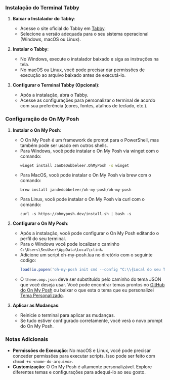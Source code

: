 ### Instalação do Terminal Tabby

1. **Baixar o Instalador do Tabby**:
   - Acesse o site oficial do Tabby em [Tabby](https://tabby.sh/).
   - Selecione a versão adequada para o seu sistema operacional (Windows, macOS ou Linux).

2. **Instalar o Tabby**:
   - No Windows, execute o instalador baixado e siga as instruções na tela.
   - No macOS ou Linux, você pode precisar dar permissões de execução ao arquivo baixado antes de executá-lo.

3. **Configurar o Terminal Tabby (Opcional)**:
   - Após a instalação, abra o Tabby.
   - Acesse as configurações para personalizar o terminal de acordo com sua preferência (cores, fontes, atalhos de teclado, etc.).

### Configuração do On My Posh

1. **Instalar o On My Posh**:
   - O On My Posh é um framework de prompt para o PowerShell, mas também pode ser usado em outros shells.
   - Para Windows, você pode instalar o On My Posh via winget com o comando:
     ```cmd
     winget install JanDeDobbeleer.OhMyPosh -s winget
     ```
   - Para MacOS, você pode instalar o On My Posh via brew com o comando:
     ```brew
     brew install jandedobbeleer/oh-my-posh/oh-my-posh
     ```
   - Para Linux, você pode instalar o On My Posh via curl com o comando:
     ```curl
     curl -s https://ohmyposh.dev/install.sh | bash -s
     ```

2. **Configurar o On My Posh**:
   - Após a instalação, você pode configurar o On My Posh editando o perfil do seu terminal.
   - Para o Windows você pode localizar o caminho `C:\Users\SeuUser\AppData\Local\clink`.
   - Adicione um script oh-my-posh.lua no diretório com o seguinte codigo:
     ```lua
     load(io.popen('oh-my-posh init cmd --config "C:\\{Local do seu Tema}\\theme.omp.json"'):read("*a"))()
     ```
   - O `theme.omp.json` deve ser substituído pelo caminho do tema JSON que você deseja usar. Você pode encontrar temas prontos no [GitHub do On My Posh](https://github.com/JanDeDobbeleer/oh-my-posh) ou baixar o que esta o tema que eu personalizei [Tema Personalizado](https://github.com/JanDeDobbeleer/oh-my-posh).

3. **Aplicar as Mudanças**:
   - Reinicie o terminal para aplicar as mudanças.
   - Se tudo estiver configurado corretamente, você verá o novo prompt do On My Posh.

### Notas Adicionais

- **Permissões de Execução**: No macOS e Linux, você pode precisar conceder permissões para executar scripts. Isso pode ser feito com `chmod +x <nome-do-arquivo>`.
- **Customização**: O On My Posh é altamente personalizável. Explore diferentes temas e configurações para adequá-lo ao seu gosto.
